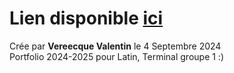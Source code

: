 # Lien disponible [ici](https://valentinvereecque.github.io/2024LatinTG1/main.html) 
Crée par **Vereecque Valentin** le 4 Septembre 2024 \
Portfolio 2024-2025 pour Latin, Terminal groupe 1 :)

